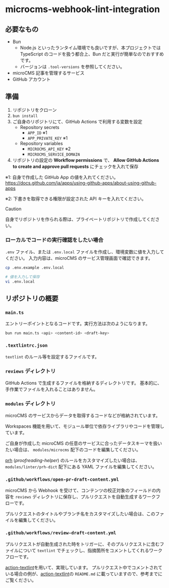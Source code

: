 # microcms-webhook-lint-integration

## 必要なもの

- Bun
  - Node.js といったランタイム環境でも良いですが、本プロジェクトでは TypeScript のコードを扱う都合上、Bun だと実行が簡単なのでおすすめです。
  - バージョンは `.tool-versions` を参照してください。
- microCMS 記事を管理するサービス
- GitHub アカウント

## 準備

1. リポジトリをクローン
2. `bun install`
3. ご自身のリポジトリにて、GitHub Actions で利用する変数を設定
   - Repository secrets
     - `APP_ID` ※1
     - `APP_PRIVATE_KEY` ※1
   - Repository variables
     - `MICROCMS_API_KEY` ※2
     - `MICROCMS_SERVICE_DOMAIN`
4. リポジトリの設定の **Workflow permissions** で、 **Allow GitHub Actions to create and approve pull requests** にチェックを入れて保存

※1: 自身で作成した GitHub App の値を入れてください。 https://docs.github.com/ja/apps/using-github-apps/about-using-github-apps

※2: 下書きを取得できる権限が設定された API キーを入れてください。

> [!CAUTION]
> 自身でリポジトリを作られる際は、プライベートリポジトリで作成してください。

### ローカルでコードの実行確認をしたい場合

`.env` ファイル、または `.env.local` ファイルを作成し、環境変数に値を入力してください。
入力内容は、microCMS のサービス管理画面で確認できます。

```bash
cp .env.example .env.local

# 値を入力して保存
vi .env.local
```

## リポジトリの概要

### `main.ts`

エントリーポイントとなるコードです。実行方法は次のようになります。

```bash
bun run main.ts <api> <content-id> <draft-key>
```

### `.textlintrc.json`

`textlint` のルール等を設定するファイルです。

### `reviews` ディレクトリ

GitHub Actions で生成するファイルを格納するディレクトリです。
基本的に、手作業でファイルを入れることはありません。

### `modules` ディレクトリ

microCMS のサービスからデータを取得するコードなどが格納されています。

Workspaces 機能を用いて、モジュール単位で依存ライブラリやコードを管理しています。

ご自身が作成した microCMS の任意のサービスに合ったデータスキーマを扱いたい場合は、 `modules/microcms` 配下のコードを編集してください。

[prh](https://github.com/prh/prh) (_proofreading-helper_) のルールをカスタマイズしたい場合は、 `modules/linter/prh-dict` 配下にある YAML ファイルを編集してください。

### `.github/workflows/open-pr-draft-content.yml`

microCMS から Webhook を受けて、コンテンツの校正対象のフィールドの内容を `reviews` ディレクトリに保存し、プルリクエストを自動生成するワークフローです。

プルリクエストのタイトルやブランチ名をカスタマイズしたい場合は、このファイルを編集してください。

### `.github/workflows/review-draft-content.yml`

プルリクエストが自動生成された時をトリガーに、そのプルリクエストに含むファイルについて `textlint` でチェックし、指摘箇所をコメントしてくれるワークフローです。

[action-textlint](https://github.com/tsuyoshicho/action-textlint)を用いて、実現しています。
プルリクエスト中でコメントされている場合の例が、[action-textlint](https://github.com/tsuyoshicho/action-textlint)の `README.md` に載っていますので、参考までにご覧ください。
